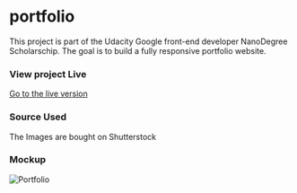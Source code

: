 # portfolio

This project is part of the Udacity Google front-end developer NanoDegree Scholarschip.
The goal is to build a fully responsive portfolio website.

### View project Live
[Go to the live version](https://calexxxxx.github.io/portfolio/)

### Source Used

The Images are bought on Shutterstock 

### Mockup 
![Portfolio](https://github.com/Calexxxxx/portfolio/blob/master/design-mockup-portfolio.png "Portfolio Mockup")
